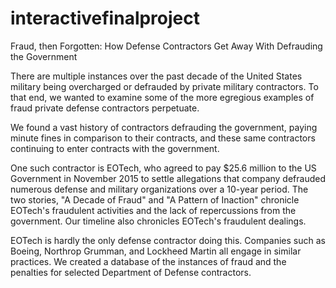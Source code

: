 # interactivefinalproject
Fraud, then Forgotten: How Defense Contractors Get Away With Defrauding the Government

There are multiple instances over the past decade of the United States military being overcharged or defrauded by private military contractors. To that end, we wanted to examine some of the more egregious examples of fraud private defense contractors perpetuate.

We found a vast history of contractors defrauding the government, paying minute fines in comparison to their contracts, and these same contractors continuing to enter contracts with the government.

One such contractor is EOTech, who agreed to pay $25.6 million to the US Government in November 2015 to settle allegations that company defrauded numerous defense and military organizations over a 10-year period. The two stories, "A Decade of Fraud" and "A Pattern of Inaction" chronicle EOTech's fraudulent activities and the lack of repercussions from the government. Our timeline also chronicles EOTech's fraudulent dealings.

EOTech is hardly the only defense contractor doing this. Companies such as Boeing, Northrop Grumman, and Lockheed Martin all engage in similar practices. We created a database of the instances of fraud and the penalties for selected Department of Defense contractors.
